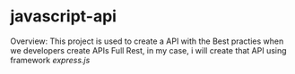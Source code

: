 # javascript-api

Overview: This project is used to create a API with the Best practies when we developers create APIs Full Rest, in my case, i will create that API using framework *express.js*
